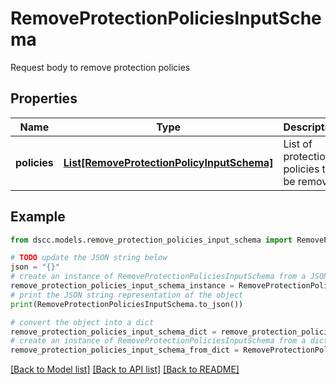 # RemoveProtectionPoliciesInputSchema

Request body to remove protection policies

## Properties

Name | Type | Description | Notes
------------ | ------------- | ------------- | -------------
**policies** | [**List[RemoveProtectionPolicyInputSchema]**](RemoveProtectionPolicyInputSchema.md) | List of protection policies to be removed | 

## Example

```python
from dscc.models.remove_protection_policies_input_schema import RemoveProtectionPoliciesInputSchema

# TODO update the JSON string below
json = "{}"
# create an instance of RemoveProtectionPoliciesInputSchema from a JSON string
remove_protection_policies_input_schema_instance = RemoveProtectionPoliciesInputSchema.from_json(json)
# print the JSON string representation of the object
print(RemoveProtectionPoliciesInputSchema.to_json())

# convert the object into a dict
remove_protection_policies_input_schema_dict = remove_protection_policies_input_schema_instance.to_dict()
# create an instance of RemoveProtectionPoliciesInputSchema from a dict
remove_protection_policies_input_schema_from_dict = RemoveProtectionPoliciesInputSchema.from_dict(remove_protection_policies_input_schema_dict)
```
[[Back to Model list]](../README.md#documentation-for-models) [[Back to API list]](../README.md#documentation-for-api-endpoints) [[Back to README]](../README.md)



